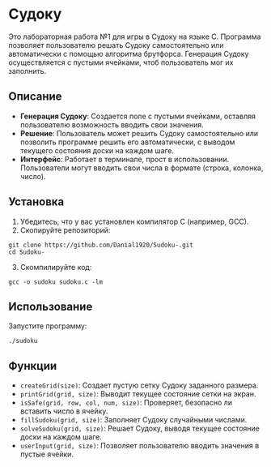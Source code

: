 # Судоку

Это лабораторная работа №1 для игры в Судоку на языке C. 
Программа позволяет пользователю решать Судоку самостоятельно или автоматически с помощью алгоритма брутфорса. 
Генерация Судоку осуществляется с пустыми ячейками, чтоб пользователь мог их заполнить.

## Описание

- **Генерация Судоку**: Создается поле с пустыми ячейками, оставляя пользователю возможность вводить свои значения.
- **Решение**: Пользователь может решить Судоку самостоятельно или позволить программе решить его автоматически, с выводом текущего состояния доски на каждом шаге.
- **Интерфейс**: Работает в терминале, прост в использовании. Пользователи могут вводить свои числа в формате (строка, колонка, число).

## Установка

1. Убедитесь, что у вас установлен компилятор C (например, GCC).
2. Скопируйте репозиторий:

```
git clone https://github.com/Danial1920/Sudoku-.git
cd Sudoku-
```
3. Скомпилируйте код:
```
gcc -o sudoku sudoku.c -lm
```
## Использование

Запустите программу:
```
./sudoku
```

## Функции

- `createGrid(size)`: Создает пустую сетку Судоку заданного размера.
- `printGrid(grid, size)`: Выводит текущее состояние сетки на экран.
- `isSafe(grid, row, col, num, size)`: Проверяет, безопасно ли вставить число в ячейку.
- `fillSudoku(grid, size)`: Заполняет Судоку случайными числами.
- `solveSudoku(grid, size)`: Решает Судоку, выводя текущее состояние доски на каждом шаге.
- `userInput(grid, size)`: Позволяет пользователю вводить значения в пустые ячейки.
